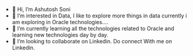 - 👋 Hi, I’m Ashutosh Soni
- 👀 I’m interested in Data, I like to explore more things in data currently i am exploring in Oracle technologies....
- 🌱 I’m currently learning all the technologies related to Oracle and learning new technologies day by day.
- 💞️ I’m looking to collaborate on Linkedin. Do connect With me on Linkedin.


<!---
ashutoshsoni8884/ashutoshsoni8884 is a ✨ special ✨ repository because its `README.md` (this file) appears on your GitHub profile.
You can click the Preview link to take a look at your changes.
--->
